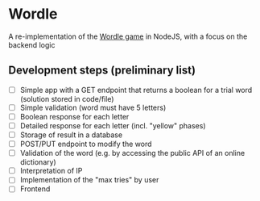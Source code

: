 # Wordle
A re-implementation of the [Wordle game](https://www.nytimes.com/games/wordle/index.html) in NodeJS,
with a focus on the backend logic

## Development steps (preliminary list)
- [ ] Simple app with a GET endpoint that returns a boolean for a trial word (solution stored in code/file)
- [ ] Simple validation (word must have 5 letters)
- [ ] Boolean response for each letter
- [ ] Detailed response for each letter (incl. "yellow" phases)
- [ ] Storage of result in a database
- [ ] POST/PUT endpoint to modify the word
- [ ] Validation of the word (e.g. by accessing the public API of an online dictionary)
- [ ] Interpretation of IP
- [ ] Implementation of the "max tries" by user
- [ ] Frontend
